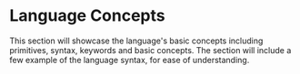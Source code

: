 # Language Concepts

This section will showcase the language's basic concepts including primitives, syntax, keywords and basic concepts. The section will include a few example of the language syntax, for ease of understanding.
